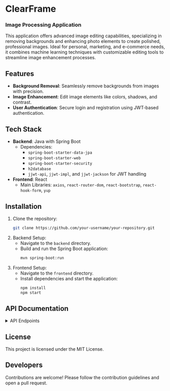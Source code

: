 # ClearFrame
### Image Processing Application

This application offers advanced image editing capabilities, specializing in removing backgrounds and enhancing photo elements to create polished, professional images. Ideal for personal, marketing, and e-commerce needs, it combines machine learning techniques with customizable editing tools to streamline image enhancement processes. 

## Features
- **Background Removal**: Seamlessly remove backgrounds from images with precision.
- **Image Enhancement**: Edit image elements like colors, shadows, and contrast.
- **User Authentication**: Secure login and registration using JWT-based authentication.

## Tech Stack
- **Backend**: Java with Spring Boot
  - Dependencies:
    - `spring-boot-starter-data-jpa`
    - `spring-boot-starter-web`
    - `spring-boot-starter-security`
    - `h2database`
    - `jjwt-api`, `jjwt-impl`, and `jjwt-jackson` for JWT handling
- **Frontend**: React
  - Main Libraries: `axios`, `react-router-dom`, `react-bootstrap`, `react-hook-form`, `yup`

## Installation

1. Clone the repository:
   ```bash
   git clone https://github.com/your-username/your-repository.git

2. Backend Setup:
    - Navigate to the `backend` directory.
    - Build and run the Spring Boot application:
        ```bash
        mvn spring-boot:run 
        ```
3. Frontend Setup:
    - Navigate to the `frontend` directory.
    - Install dependencies and start the application:
        ```bash
        npm install
        npm start
        ```

## API Documentation
<details> <summary>API Endpoints</summary>

### Authentication Endpoints
##### Login
Endpoint: `POST /api/auth/login`

Authenticates a user by email and password, returning a JSON Web Token (JWT) on success.

- Request Body:
    ```json
    {
    "email": "user@example.com",
    "password": "securePassword"
    }
    ```
- Response:
    - 200 OK: Returns a JSON object with the user's email and JWT token:
        ```json
        {
        "user": "user@example.com",
        "token": "jwt-token"
        }
        ```
    - 401 Unauthorized: Authentication failed.

#### Register
Endpoint: `POST /api/auth/register`

Creates a new user profile.

- Request Body:
    ```json
    {
    "firstName": "John",
    "secondName": "Doe",
    "email": "john.doe@example.com",
    "password": "newSecurePassword",
    "permissions": "user"
    }
    ```
- Response:
    - 201 Created: `"User registered successfully"`
    - 400 Bad Request: Returns an error message if registration fails.
</details>

## License
This project is licensed under the MIT License.

## Developers
Contributions are welcome! Please follow the contribution guidelines and open a pull request.

